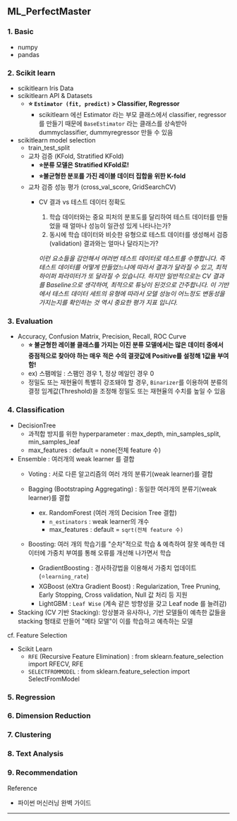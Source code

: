 ## ML_PerfectMaster
  

 ### 1. Basic 
  - numpy
  - pandas
  
  ### 2. Scikit learn
  - scikitlearn Iris Data
  - scikitlearn API & Datasets
    - **⭐️ `Estimator (fit, predict)` > Classifier, Regressor**
      - scikitlearn 에선 Estimator 라는 부모 클래스에서 classifier, regressor 를 만들기 때문에 `BaseEstimator` 라는 클래스를 상속받아 dummyclassifier, dummyregressor 만들 수 있음
  - scikitlearn model selection
    - train_test_split
    - 교차 검증 (KFold, Stratified KFold)
      - **⭐️분류 모델은 Stratified KFold로!**
      - **⭐️불균형한 분포를 가진 레이블 데이터 집합을 위한 K-fold**
    - 교차 검증 성능 평가 (cross_val_score, GridSearchCV)
      - CV 결과 vs 테스트 데이터 정확도
        1. 학습 데이터와는 중요 피처의 분포도를 달리하여 테스트 데이터를 만들었을 때 얼마나 성능이 일관성 있게 나타나는가?
        2. 동시에 학습 데이터와 비슷한 유형으로 테스트 데이터를 생성해서 검증(validation) 결과와는 얼마나 달라지는가?

        *이런 요소들을 감안해서 여러번 테스트 데이터로 테스트를 수행합니다. 즉 테스트 데이터를 어떻게 만들었느냐에 따라서 결과가 달라질 수 있고, 최적 하이퍼 파라미터가 또 달라질 수 있습니다.*
        *하지만 일반적으로는 CV 결과를 Baseline으로 생각하여, 최적으로 튜닝이 된것으로 간주합니다. 이 기반에서 테스트 데이터 세트의 유형에 따라서 모델 성능이 어느정도 변동성을 가지는지를 확인하는 것 역시 중요한 평가 지표 입니다.*
  
  ### 3. Evaluation
  - Accuracy, Confusion Matrix, Precision, Recall, ROC Curve
    - **⭐️ 불균형한 레이블 클래스를 가지는 이진 분류 모델에서는 많은 데이터 중에서 중점적으로 찾아야 하는 매우 적은 수의 결괏값에 Positive를 설정해 1값을 부여함!**
    - ex) 스팸메일 : 스팸인 경우 1, 정상 메일인 경우 0
    - 정밀도 또는 재현율이 특별히 강조돼야 할 경우, `Binarizer`를 이용하여 분류의 결정 임계값(Threshold)을 조정해 정밀도 또는 재현율의 수치를 높일 수 있음
      
  ### 4. Classification
  - DecisionTree
    - 과적합 방지를 위한 hyperparameter : max_depth, min_samples_split, min_samples_leaf
    - max_features : default = none(전체 feature 수)
  - Ensemble : 여러개의 weak learner 를 결합
    - Voting : 서로 다른 알고리즘의 여러 개의 분류기(weak learner)를 결합
    - Bagging (Bootstraping Aggregating) : 동일한 여러개의 분류기(weak learner)를 결합 
      - ex. RandomForest (여러 개의 Decision Tree 결합)
        - `n_estinators` : weak learner의 개수
        - max_features : default = `sqrt(전체 feature 수)`

    - Boosting: 여러 개의 학습기를 "순차"적으로 학습 & 예측하여 잘못 예측한 데이터에 가중치 부여를 통해 오류를 개선해 나가면서 학습
      - GradientBoosting : 경사하강법을 이용해서 가중치 업데이트 (⭐️`learning_rate`)
      - XGBoost (eXtra Gradient Boost) : Regularization, Tree Pruning, Early Stopping, Cross validation, Null 값 처리 등 지원
      - LightGBM : `Leaf Wise` (계속 같은 방향성을 갖고 Leaf node 를 늘려감)
  - Stacking (CV 기반 Stacking): 앙상블과 유사하나, 기반 모델들이 예측한 값들을 stacking 형태로 만들어 "메타 모델"이 이를 학습하고 예측하는 모델
  
  cf. Feature Selection
  - Scikit Learn
    - `RFE` (Recursive Feature Elimination) : from sklearn.feature_selection import RFECV, RFE
    - `SELECTFROMMODEL` : from sklearn.feature_selection import SelectFromModel

      
  
  ### 5. Regression
  ### 6. Dimension Reduction
  ### 7. Clustering
  ### 8. Text Analysis
  ### 9. Recommendation

  Reference
  * 파이썬 머신러닝 완벽 가이드
  
***
